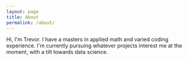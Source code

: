```yaml
---
layout: page
title: About
permalink: /about/
---
```


Hi, I'm Trevor. I have a masters in applied math and varied coding experience. I'm currently pursuing whatever projects interest me at the moment, with a tilt towards data science.
